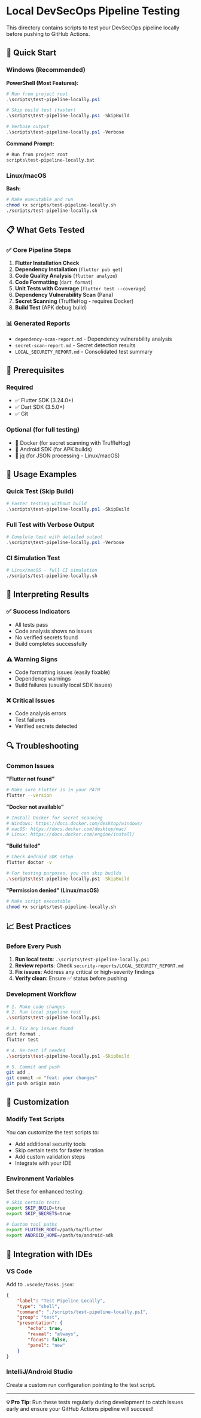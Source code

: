 # Local DevSecOps Pipeline Testing

This directory contains scripts to test your DevSecOps pipeline locally before pushing to GitHub Actions.

## 🚀 Quick Start

### Windows (Recommended)

**PowerShell (Most Features):**
```powershell
# Run from project root
.\scripts\test-pipeline-locally.ps1

# Skip build test (faster)
.\scripts\test-pipeline-locally.ps1 -SkipBuild

# Verbose output
.\scripts\test-pipeline-locally.ps1 -Verbose
```

**Command Prompt:**
```cmd
# Run from project root
scripts\test-pipeline-locally.bat
```

### Linux/macOS

**Bash:**
```bash
# Make executable and run
chmod +x scripts/test-pipeline-locally.sh
./scripts/test-pipeline-locally.sh
```

## 📋 What Gets Tested

### ✅ Core Pipeline Steps
1. **Flutter Installation Check**
2. **Dependency Installation** (`flutter pub get`)
3. **Code Quality Analysis** (`flutter analyze`)
4. **Code Formatting** (`dart format`)
5. **Unit Tests with Coverage** (`flutter test --coverage`)
6. **Dependency Vulnerability Scan** (Pana)
7. **Secret Scanning** (TruffleHog - requires Docker)
8. **Build Test** (APK debug build)

### 📊 Generated Reports
- `dependency-scan-report.md` - Dependency vulnerability analysis
- `secret-scan-report.md` - Secret detection results
- `LOCAL_SECURITY_REPORT.md` - Consolidated test summary

## 🔧 Prerequisites

### Required
- ✅ Flutter SDK (3.24.0+)
- ✅ Dart SDK (3.5.0+)
- ✅ Git

### Optional (for full testing)
- 🐳 Docker (for secret scanning with TruffleHog)
- 📱 Android SDK (for APK builds)
- 🔧 jq (for JSON processing - Linux/macOS)

## 📖 Usage Examples

### Quick Test (Skip Build)
```powershell
# Faster testing without build
.\scripts\test-pipeline-locally.ps1 -SkipBuild
```

### Full Test with Verbose Output
```powershell
# Complete test with detailed output
.\scripts\test-pipeline-locally.ps1 -Verbose
```

### CI Simulation Test
```bash
# Linux/macOS - full CI simulation
./scripts/test-pipeline-locally.sh
```

## 🎯 Interpreting Results

### ✅ Success Indicators
- All tests pass
- Code analysis shows no issues
- No verified secrets found
- Build completes successfully

### ⚠️ Warning Signs
- Code formatting issues (easily fixable)
- Dependency warnings
- Build failures (usually local SDK issues)

### ❌ Critical Issues
- Code analysis errors
- Test failures
- Verified secrets detected

## 🔍 Troubleshooting

### Common Issues

**"Flutter not found"**
```bash
# Make sure Flutter is in your PATH
flutter --version
```

**"Docker not available"**
```bash
# Install Docker for secret scanning
# Windows: https://docs.docker.com/desktop/windows/
# macOS: https://docs.docker.com/desktop/mac/
# Linux: https://docs.docker.com/engine/install/
```

**"Build failed"**
```bash
# Check Android SDK setup
flutter doctor -v

# For testing purposes, you can skip builds
.\scripts\test-pipeline-locally.ps1 -SkipBuild
```

**"Permission denied" (Linux/macOS)**
```bash
# Make script executable
chmod +x scripts/test-pipeline-locally.sh
```

## 📈 Best Practices

### Before Every Push
1. **Run local tests**: `.\scripts\test-pipeline-locally.ps1`
2. **Review reports**: Check `security-reports/LOCAL_SECURITY_REPORT.md`
3. **Fix issues**: Address any critical or high-severity findings
4. **Verify clean**: Ensure ✅ status before pushing

### Development Workflow
```bash
# 1. Make code changes
# 2. Run local pipeline test
.\scripts\test-pipeline-locally.ps1

# 3. Fix any issues found
dart format .
flutter test

# 4. Re-test if needed
.\scripts\test-pipeline-locally.ps1 -SkipBuild

# 5. Commit and push
git add .
git commit -m "feat: your changes"
git push origin main
```

## 🔧 Customization

### Modify Test Scripts
You can customize the test scripts to:
- Add additional security tools
- Skip certain tests for faster iteration
- Add custom validation steps
- Integrate with your IDE

### Environment Variables
Set these for enhanced testing:
```bash
# Skip certain tests
export SKIP_BUILD=true
export SKIP_SECRETS=true

# Custom tool paths
export FLUTTER_ROOT=/path/to/flutter
export ANDROID_HOME=/path/to/android-sdk
```

## 🚀 Integration with IDEs

### VS Code
Add to `.vscode/tasks.json`:
```json
{
    "label": "Test Pipeline Locally",
    "type": "shell",
    "command": "./scripts/test-pipeline-locally.ps1",
    "group": "test",
    "presentation": {
        "echo": true,
        "reveal": "always",
        "focus": false,
        "panel": "new"
    }
}
```

### IntelliJ/Android Studio
Create a custom run configuration pointing to the test script.

---

**💡 Pro Tip**: Run these tests regularly during development to catch issues early and ensure your GitHub Actions pipeline will succeed!
